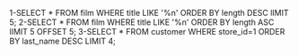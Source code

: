 1-SELECT * FROM film WHERE title LIKE '%n' ORDER BY length DESC lIMIT 5;
2-SELECT * FROM film WHERE title LIKE '%n' ORDER BY length ASC lIMIT 5 OFFSET 5;
3-SELECT * FROM customer WHERE store_id=1   ORDER BY last_name DESC  LIMIT 4;
